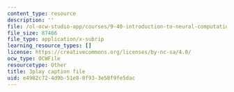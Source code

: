 ```yaml
---
content_type: resource
description: ''
file: /ol-ocw-studio-app/courses/9-40-introduction-to-neural-computation-spring-2018/e4982c724d9b51e88f933e58f9fe5dac_VQXxs59Eiak.vtt
file_size: 87466
file_type: application/x-subrip
learning_resource_types: []
license: https://creativecommons.org/licenses/by-nc-sa/4.0/
ocw_type: OCWFile
resourcetype: Other
title: 3play caption file
uid: e4982c72-4d9b-51e8-8f93-3e58f9fe5dac
---
```

